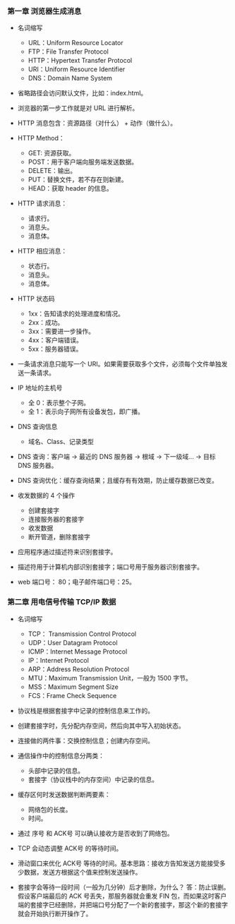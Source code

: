 ### 第一章 浏览器生成消息
* 名词缩写
    - URL：Uniform Resource Locator
    - FTP：File Transfer Protocol
    - HTTP：Hypertext Transfer Protocol
    - URI：Uniform Resource Identifier
    - DNS：Domain Name System

* 省略路径会访问默认文件，比如：index.html。
* 浏览器的第一步工作就是对 URL 进行解析。
* HTTP 消息包含：资源路径（对什么） + 动作（做什么）。
* HTTP Method：
    - GET: 资源获取。
    - POST：用于客户端向服务端发送数据。
    - DELETE：输出。
    - PUT：替换文件，若不存在则新建。
    - HEAD：获取 header 的信息。
* HTTP 请求消息：
    - 请求行。
    - 消息头。
    - 消息体。
* HTTP 相应消息：
    - 状态行。
    - 消息头。
    - 消息体。

* HTTP 状态码
    - 1xx：告知请求的处理进度和情况。
    - 2xx：成功。
    - 3xx：需要进一步操作。
    - 4xx：客户端错误。
    - 5xx：服务器错误。
* 一条请求消息只能写一个 URI。如果需要获取多个文件，必须每个文件单独发送一条请求。
* IP 地址的主机号
    - 全 0：表示整个子网。
    - 全 1：表示向子网所有设备发包，即广播。
* DNS 查询信息
    - 域名、Class、记录类型
* DNS 查询：客户端 -> 最近的 DNS 服务器 -> 根域 -> 下一级域... -> 目标 DNS 服务器。
* DNS 查询优化：缓存查询结果；且缓存有有效期，防止缓存数据已改变。
* 收发数据的 4 个操作
    - 创建套接字
    - 连接服务器的套接字
    - 收发数据
    - 断开管道，删除套接字
* 应用程序通过描述符来识别套接字。
* 描述符用于计算机内部识别套接字；端口号用于服务器识别套接字。
* web 端口号： 80；电子邮件端口号：25。

### 第二章 用电信号传输 TCP/IP 数据
* 名词缩写
    - TCP： Transmission Control Protocol
    - UDP：User Datagram Protocol
    - ICMP：Internet Message Protocol
    - IP：Internet Protocol
    - ARP：Address Resolution Protocol
    - MTU：Maximum Transmission Unit，一般为 1500 字节。
    - MSS：Maximum Segment Size
    - FCS：Frame Check Sequence

* 协议栈是根据套接字中记录的控制信息来工作的。
* 创建套接字时，先分配内存空间，然后向其中写入初始状态。
* 连接做的两件事：交换控制信息；创建内存空间。
* 通信操作中的控制信息分两类：
    - 头部中记录的信息。
    - 套接字（协议栈中的内存空间）中记录的信息。
* 缓存区何时发送数据判断两要素：
    - 网络包的长度。
    - 时间。
* 通过 序号 和 ACK号 可以确认接收方是否收到了网络包。
* TCP 会动态调整 ACK号 的等待时间。
* 滑动窗口来优化 ACK号 等待的时间。基本思路：接收方告知发送方能接受多少数据，发送方根据这个值来控制发送操作。
* 套接字会等待一段时间（一般为几分钟）后才删除，为什么？
答：防止误删。假设客户端最后的 ACK 号丢失，那服务器就会重发 FIN 包，而如果这时客户端的套接字已经删除，并把端口号分配了一个新的套接字，那这个新的套接字就会开始执行断开操作了。